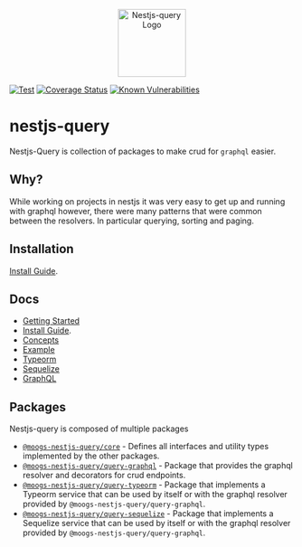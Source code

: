 <p align="center">
  <a href="https://doug-martin.github.io/nestjs-query" target="blank"><img src="https://doug-martin.github.io/nestjs-query/img/logo.svg" width="120" alt="Nestjs-query Logo" /></a>
</p>

[![Test](https://github.com/doug-martin/nestjs-query/workflows/Test/badge.svg?branch=master)](https://github.com/doug-martin/nestjs-query/actions?query=workflow%3ATest+and+branch%3Amaster+)
[![Coverage Status](https://coveralls.io/repos/github/doug-martin/nestjs-query/badge.svg?branch=master)](https://coveralls.io/github/doug-martin/nestjs-query?branch=master)
[![Known Vulnerabilities](https://snyk.io/test/github/doug-martin/nestjs-query/badge.svg?targetFile=package.json)](https://snyk.io/test/github/doug-martin/nestjs-query?targetFile=package.json)

# nestjs-query

Nestjs-Query is collection of packages to make crud for `graphql` easier.

## Why?

While working on projects in nestjs it was very easy to get up and running with graphql however, there were many patterns that were common between the resolvers. In particular querying, sorting and paging.  

## Installation

[Install Guide](https://doug-martin.github.io/nestjs-query/docs/introduction/install).

## Docs

* [Getting Started](https://doug-martin.github.io/nestjs-query/docs/introduction/getting-started)
* [Install Guide](https://doug-martin.github.io/nestjs-query/docs/introduction/install).
* [Concepts](https://doug-martin.github.io/nestjs-query/docs/introduction/concepts)
* [Example](https://doug-martin.github.io/nestjs-query/docs/introduction/example)
* [Typeorm](https://doug-martin.github.io/nestjs-query/docs/persistence/typeorm/getting-started)
* [Sequelize](https://doug-martin.github.io/nestjs-query/docs/persistence/sequelize/getting-started)
* [GraphQL](https://doug-martin.github.io/nestjs-query/docs/graphql/resolvers)

## Packages

Nestjs-query is composed of multiple packages

* [`@moogs-nestjs-query/core`](https://github.com/doug-martin/nestjs-query/tree/master/packages/core) - Defines all interfaces and utility types implemented by the other packages.
* [`@moogs-nestjs-query/query-graphql`](https://github.com/doug-martin/nestjs-query/tree/master/packages/query-graphql) - Package that provides the graphql resolver and decorators for crud endpoints.
* [`@moogs-nestjs-query/query-typeorm`](https://github.com/doug-martin/nestjs-query/tree/master/packages/query-typeorm) - Package that implements a Typeorm service that can be used by itself or with the graphql resolver provided by `@moogs-nestjs-query/query-graphql`.
* [`@moogs-nestjs-query/query-sequelize`](https://github.com/doug-martin/nestjs-query/tree/master/packages/query-sequelize) - Package that implements a Sequelize service that can be used by itself or with the graphql resolver provided by `@moogs-nestjs-query/query-graphql`.


